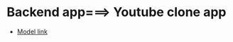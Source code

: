 # Backend app===> Youtube clone app

- [Model link](https://app.eraser.io/workspace/hzwMD8ZVcYSVc3Xf0On2)